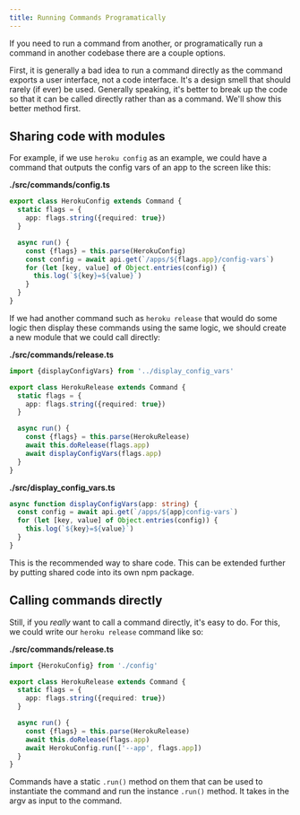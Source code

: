 ```yaml
---
title: Running Commands Programatically
---
```


If you need to run a command from another, or programatically run a command in another codebase there are a couple options.

First, it is generally a bad idea to run a command directly as the command exports a user interface, not a code interface. It's a design smell that should rarely (if ever) be used. Generally speaking, it's better to break up the code so that it can be called directly rather than as a command. We'll show this better method first.

## Sharing code with modules

For example, if we use `heroku config` as an example, we could have a command that outputs the config vars of an app to the screen like this:

**./src/commands/config.ts**

```typescript
export class HerokuConfig extends Command {
  static flags = {
    app: flags.string({required: true})
  }

  async run() {
    const {flags} = this.parse(HerokuConfig)
    const config = await api.get(`/apps/${flags.app}/config-vars`)
    for (let [key, value] of Object.entries(config)) {
      this.log(`${key}=${value}`)
    }
  }
}
```

If we had another command such as `heroku release` that would do some logic then display these commands using the same logic, we should create a new module that we could call directly:

**./src/commands/release.ts**

```typescript
import {displayConfigVars} from '../display_config_vars'

export class HerokuRelease extends Command {
  static flags = {
    app: flags.string({required: true})
  }

  async run() {
    const {flags} = this.parse(HerokuRelease)
    await this.doRelease(flags.app)
    await displayConfigVars(flags.app)
  }
}
```

**./src/display_config_vars.ts**

```typescript
async function displayConfigVars(app: string) {
  const config = await api.get(`/apps/${app}config-vars`)
  for (let [key, value] of Object.entries(config)) {
    this.log(`${key}=${value}`)
  }
}
```

This is the recommended way to share code. This can be extended further by putting shared code into its own npm package.

## Calling commands directly

Still, if you _really_ want to call a command directly, it's easy to do. For this, we could write our `heroku release` command like so:

**./src/commands/release.ts**

```typescript
import {HerokuConfig} from './config'

export class HerokuRelease extends Command {
  static flags = {
    app: flags.string({required: true})
  }

  async run() {
    const {flags} = this.parse(HerokuRelease)
    await this.doRelease(flags.app)
    await HerokuConfig.run(['--app', flags.app])
  }
}
```

Commands have a static `.run()` method on them that can be used to instantiate the command and run the instance `.run()` method. It takes in the argv as input to the command.

